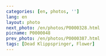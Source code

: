```yaml
---
categories: [en, photos, '']
lang: en
layout: photo
next_photo: /en/photos/P0000328.html
picname: P0000048
prev_photo: /en/photos/P0000387.html
tags: [Dead Klippspringer, Flower]
---
```

